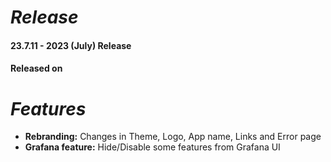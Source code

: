 # **_Release_**

#### 23.7.11 - 2023 (July) Release

#### Released on

# **_Features_**

- **Rebranding:** Changes in Theme, Logo, App name, Links and Error page
- **Grafana feature:** Hide/Disable some features from Grafana UI
